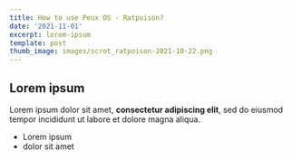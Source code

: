 ```yaml
---
title: How to use Peux OS - Ratpoison?
date: '2021-11-01'
excerpt: lorem-ipsum
template: post
thumb_image: images/scrot_ratpoison-2021-10-22.png
---
```

## Lorem ipsum

Lorem ipsum dolor sit amet, **consectetur adipiscing elit**, sed do eiusmod tempor incididunt ut labore et dolore magna aliqua.

- Lorem ipsum
- dolor sit amet